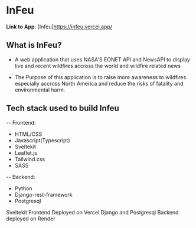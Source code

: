 # InFeu
**Link to App**: [Infeu]https://infeu.vercel.app/
## What is InFeu?
- A web application that uses NASA'S EONET API and NewsAPI to display live and recent wildfires accross the world and wildfire related news

- The Purpose of this application is to raise more awareness to wildfires especially accross North America and reduce the risks of fatality and environmental harm.

## Tech stack used to build Infeu
-- Frontend:
- HTML/CSS
- Javascript(Typescript)
- Sveltekit
- Leaflet.js
- Tailwind.css
- SASS

-- Backend:
- Python
- Django-rest-framework
- Postgresql

Sveltekit Frontend Deployed on Vercel
Django and Postgresql Backend deployed on Render

